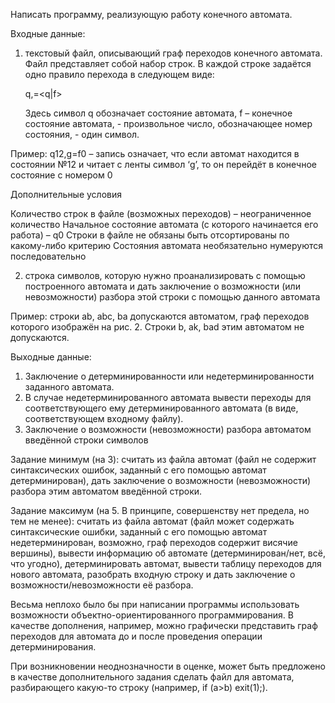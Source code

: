 Написать программу, реализующую работу конечного автомата.

Входные данные:

1.	текстовый файл, описывающий граф переходов конечного автомата. Файл представляет собой набор строк. В каждой строке задаётся одно правило перехода в следующем виде:
     
     q<N>,<C>=<q|f><N>

     Здесь символ q обозначает состояние автомата, f – конечное состояние автомата, <N> - произвольное число, обозначающее номер состояния, <C> - один символ.

Пример: q12,g=f0 – запись означает, что если автомат находится в состоянии №12 и читает с ленты символ ‘g’, то он перейдёт в конечное состояние с номером 0

Дополнительные условия

Количество строк в файле (возможных переходов) – неограниченное количество
Начальное состояние автомата (с которого начинается его работа) – q0
Строки в файле не обязаны быть отсортированы по какому-либо критерию
Состояния автомата необязательно нумеруются последовательно

2.	строка символов, которую нужно проанализировать с помощью построенного автомата и дать заключение о возможности (или невозможности) разбора этой строки с помощью данного автомата

Пример: строки ab, abc, ba допускаются автоматом, граф переходов которого изображён на рис. 2. Строки b, ak, bad этим автоматом не допускаются.

Выходные данные:

1.	Заключение о детерминированности или недетерминированности заданного автомата.
2.	В случае недетерминированного автомата вывести переходы для соответствующего ему детерминированного автомата (в виде, соответствующем входному файлу).
3.	Заключение о возможности (невозможности) разбора автоматом введённой строки символов

Задание минимум (на 3): считать из файла автомат (файл не содержит синтаксических ошибок, заданный с его помощью автомат детерминирован), дать заключение о возможности (невозможности) разбора этим автоматом введённой строки.

Задание максимум (на 5. В принципе, совершенству нет предела, но тем не менее): считать из файла автомат (файл может содержать синтаксические ошибки, заданный с его помощью автомат недетерминирован, возможно, граф переходов содержит висячие вершины), вывести информацию об автомате (детерминирован/нет, всё, что угодно), детерминировать автомат, вывести таблицу переходов для нового автомата, разобрать входную строку и дать заключение о возможности/невозможности её разбора.

Весьма неплохо было бы при написании программы использовать возможности объектно-ориентированного программирования. В качестве дополнения, например, можно графически представить граф переходов для автомата до и после проведения операции детерминирования.

При возникновении неоднозначности в оценке, может быть предложено в качестве дополнительного задания сделать файл для автомата, разбирающего какую-то строку (например, if (a>b) exit(1);).
